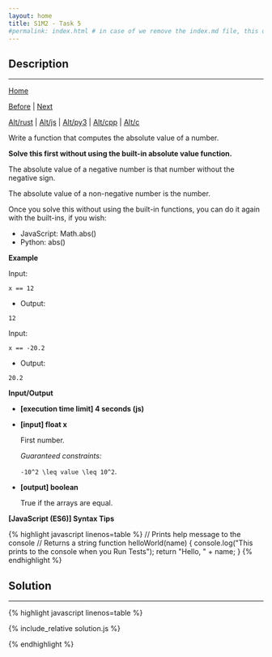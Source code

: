 ```yaml
---
layout: home
title: S1M2 - Task 5
#permalink: index.html # in case of we remove the index.md file, this doc will be the index page
---
```


<div class="row">
<div class="columnStmt" markdown="1">

##  Description
------

[Home](../README.md)

[Before](../S1M2_Task_4/README.md) | [Next](../S1M2_Task_6/README.md)

[Alt/rust](./Alt_rust/README.md) | [Alt/js](./Alt_js/README.html) | [Alt/py3](./Alt_py3/README.md) | [Alt/cpp](./Alt_cpp/README.md) | [Alt/c](./Alt_c/README.md)

Write a function that computes the absolute value of a number.

**Solve this first without using the built-in absolute value function.**

The absolute value of a negative number is that number without the negative sign.

The absolute value of a non-negative number is the number.

Once you solve this without using the built-in functions, you can do it again with the built-ins, if you wish:

-   JavaScript: Math.abs()
-   Python: abs()

**Example**

Input:
```
x == 12
```
-   Output:
```
12
```
Input:
```
x == -20.2
```
-   Output:
```
20.2
```

**Input/Output**

* **[execution time limit] 4 seconds (js)**

* **[input] float x**

    First number.

    *Guaranteed constraints:*

    <code type='math/tex'>-10^2 \leq value \leq 10^2</code>.


* **[output] boolean**

    True if the arrays are equal.

**[JavaScript (ES6)] Syntax Tips**

{% highlight javascript linenos=table %}
// Prints help message to the console
// Returns a string
function helloWorld(name) {
    console.log("This prints to the console when you Run Tests");
    return "Hello, " + name;
}
{% endhighlight %}

</div>
<div class="columnSol" markdown="1">

## Solution
------

{% highlight javascript linenos=table %}

{% include_relative solution.js %}

{% endhighlight %}

</div>
</div>